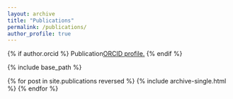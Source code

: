 ```yaml
---
layout: archive
title: "Publications"
permalink: /publications/
author_profile: true
---
```


{% if author.orcid %}
  Publication<u><a href="{{author.orcid}}">ORCID profile</a>.</u>
{% endif %}

{% include base_path %}

{% for post in site.publications reversed %}
  {% include archive-single.html %}
{% endfor %}

